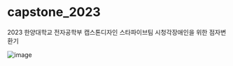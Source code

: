 # capstone_2023

2023 한양대학교 전자공학부 캡스톤디자인 스타파이브팀
시청각장애인을 위한 점자변환기

![image](https://github.com/suping4/capstone_2023/assets/88069526/37e7f9be-b82c-4057-9c15-db98955a5002)
